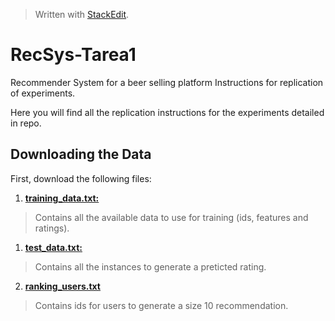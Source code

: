 


> Written with [StackEdit](https://stackedit.io/).
# RecSys-Tarea1

Recommender System for a beer selling platform Instructions for replication of experiments.

Here you will find all the replication instructions for the experiments detailed in repo.

 ## Downloading the Data
First, download the following files:

 1. [ **training_data.txt:** 
](https://github.com/paulanavarretec/RecSys-Tarea1/blob/master/training_data.txt.csv)
 > Contains all the available data to use for training (ids, features and ratings).

 1. [ **test_data.txt:** 
](https://github.com/paulanavarretec/RecSys-Tarea1/blob/master/test_rating_data.csv)
 > Contains all the instances to generate a preticted rating.

 2. [**ranking_users.txt**](https://github.com/paulanavarretec/RecSys-Tarea1/blob/master/ranking_users.txt)
> Contains ids for users to generate a size 10 recommendation. 

<!--stackedit_data:
eyJoaXN0b3J5IjpbLTI1NjkyNDQ0Niw5NTQ1NDc3OSwtMjU2OT
I0NDQ2LC0xNTk4OTg1MDU1LC01NTU0MDE2NywtOTE1MDgzMDM0
LDE3NDE3OTg3M119
-->
